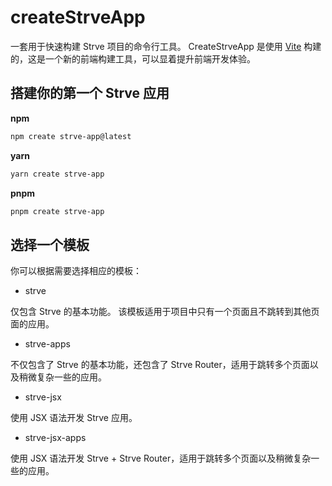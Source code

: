 # createStrveApp

一套用于快速构建 Strve 项目的命令行工具。 CreateStrveApp 是使用 [Vite](https://vitejs.dev/) 构建的，这是一个新的前端构建工具，可以显着提升前端开发体验。

## 搭建你的第一个 Strve 应用

**npm**

```bash
npm create strve-app@latest
```

**yarn**

```bash
yarn create strve-app
```

**pnpm**

```bash
pnpm create strve-app
```

## 选择一个模板

你可以根据需要选择相应的模板：

- strve

仅包含 Strve 的基本功能。 该模板适用于项目中只有一个页面且不跳转到其他页面的应用。

- strve-apps

不仅包含了 Strve 的基本功能，还包含了 Strve Router，适用于跳转多个页面以及稍微复杂一些的应用。

- strve-jsx

使用 JSX 语法开发 Strve 应用。

- strve-jsx-apps

使用 JSX 语法开发 Strve + Strve Router，适用于跳转多个页面以及稍微复杂一些的应用。
